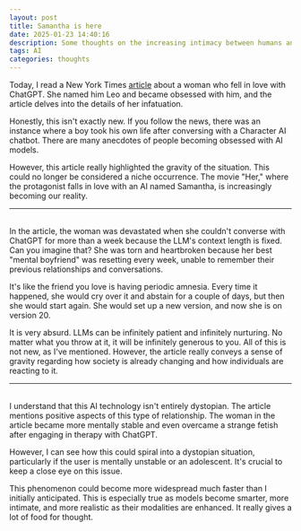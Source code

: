 ```yaml
---
layout: post
title: Samantha is here
date: 2025-01-23 14:40:16
description: Some thoughts on the increasing intimacy between humans and AI
tags: AI
categories: thoughts
---
```


Today, I read a New York Times [article](https://www.nytimes.com/2025/01/15/technology/ai-chatgpt-boyfriend-companion.html) about a woman who fell in love with ChatGPT. She named him Leo and became obsessed with him, and the article delves into the details of her infatuation.

Honestly, this isn't exactly new. If you follow the news, there was an instance where a boy took his own life after conversing with a Character AI chatbot. There are many anecdotes of people becoming obsessed with AI models.

However, this article really highlighted the gravity of the situation. This could no longer be considered a niche occurrence. The movie "Her," where the protagonist falls in love with an AI named Samantha, is increasingly becoming our reality.

---
<br />
In the article, the woman was devastated when she couldn't converse with ChatGPT for more than a week because the LLM's context length is fixed. Can you imagine that? She was torn and heartbroken because her best "mental boyfriend" was resetting every week, unable to remember their previous relationships and conversations.

It's like the friend you love is having periodic amnesia. Every time it happened, she would cry over it and abstain for a couple of days, but then she would start again. She would set up a new version, and now she is on version 20.

It is very absurd. LLMs can be infinitely patient and infinitely nurturing. No matter what you throw at it, it will be infinitely generous to you. All of this is not new, as I've mentioned. However, the article really conveys a sense of gravity regarding how society is already changing and how individuals are reacting to it.

---
<br />
I understand that this AI technology isn't entirely dystopian. The article mentions positive aspects of this type of relationship. The woman in the article became more mentally stable and even overcame a strange fetish after engaging in therapy with ChatGPT.

However, I can see how this could spiral into a dystopian situation, particularly if the user is mentally unstable or an adolescent. It's crucial to keep a close eye on this issue.

This phenomenon could become more widespread much faster than I initially anticipated. This is especially true as models become smarter, more intimate, and more realistic as their modalities are enhanced. It really gives a lot of food for thought.